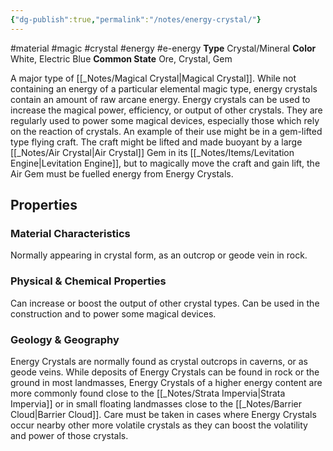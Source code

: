 ```yaml
---
{"dg-publish":true,"permalink":"/notes/energy-crystal/"}
---
```


#material #magic #crystal #energy #e-energy
**Type** Crystal/Mineral
**Color** White, Electric Blue
**Common State** Ore, Crystal, Gem

A major type of [[_Notes/Magical Crystal\|Magical Crystal]]. While not containing an energy of a particular elemental magic type, energy crystals contain an amount of raw arcane energy. Energy crystals can be used to increase the magical power, efficiency,  or output of other crystals. They are regularly used to power some magical devices, especially those which rely on the reaction of crystals. 
An example of their use might be in a gem-lifted type flying craft. The craft might be lifted and made buoyant by a large [[_Notes/Air Crystal\|Air Crystal]] Gem in its [[_Notes/Items/Levitation Engine\|Levitation Engine]], but to magically move the craft and gain lift, the Air Gem must be fuelled energy from Energy Crystals.


## Properties

### Material Characteristics
Normally appearing in crystal form, as an outcrop or geode vein in rock. 

### Physical & Chemical Properties
Can increase or boost the output of other crystal types. Can be used in the construction and to power some magical devices.

### Geology & Geography
Energy Crystals are normally found as crystal outcrops in caverns, or as geode veins. While deposits of Energy Crystals can be found in rock or the ground in most landmasses, Energy Crystals of a higher energy content are more commonly found close to the [[_Notes/Strata Impervia\|Strata Impervia]] or in small floating landmasses close to the [[_Notes/Barrier Cloud\|Barrier Cloud]].
Care must be taken in cases where Energy Crystals occur nearby other more volatile crystals as they can boost the volatility and power of those crystals.
